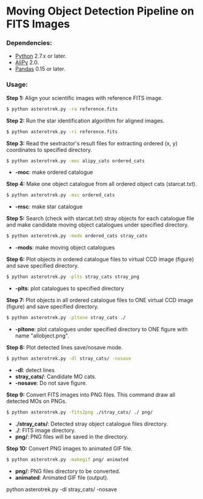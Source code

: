 # Moving Object Detection Pipeline on FITS Images

### Dependencies:
* [Python](http://python.org) 2.7.x or later.
* [AliPy](http://obswww.unige.ch/~tewes/alipy/) 2.0.
* [Pandas](http://pandas.pydata.org/) 0.15 or later.

### Usage:

**Step 1:** Align your scientific images with reference FITS image.

```bash
$ python asterotrek.py -ra reference.fits
```

**Step 2:** Run the star identification algorithm for aligned images.

```bash
$ python asterotrek.py -ri reference.fits
```

**Step 3:** Read the sextractor's result files for extracting ordered (x, y) coordinates to specified directory.

```bash
$ python asterotrek.py -moc alipy_cats ordered_cats
```
* **-moc**: make ordered catalogue

**Step 4:** Make one object catalogue from all ordered object cats (starcat.txt).

```bash
$ python asterotrek.py -msc ordered_cats
```
* **-msc**: make star catalogue

**Step 5:** Search (check with starcat.txt) stray objects for each catalogue file and make candidate moving object catalogues under specified directory.

```bash
$ python asterotrek.py -mods ordered_cats stray_cats
```
* **-mods**: make moving object catalogues

**Step 6:** Plot objects in ordered catalogue files to virtual CCD image (figure) and save specified directory. 

```bash
$ python asterotrek.py -plts stray_cats stray_png
```
* **-plts**: plot catalogues to specified directory

**Step 7:** Plot objects in all ordered catalogue files to ONE virtual CCD image (figure) and save specified directory. 

```bash
$ python asterotrek.py -pltone stray_cats ./
```
* **-pltone**: plot catalogues under specified directory to ONE figure with name "allobject.png".

**Step 8:** Plot detected lines save/nosave mode.

```bash
$ python asterotrek.py -dl stray_cats/ -nosave
```
* **-dl**: detect lines
* **stray_cats/**: Candidate MO cats.
* **-nosave**: Do not save figure.

**Step 9:** Convert FITS images into PNG files. This command draw all detected MOs on PNGs. 

```bash
$ python asterotrek.py -fits2png ./stray_cats/ ./ png/
```
* **./stray_cats/**: Detected stray object catalogue files directory.
* **./**: FITS image directory.
* **png/**: PNG files will be saved in the directory.

**Step 10:** Convert PNG images to animated GIF file.

```bash
$ python asterotrek.py -makegif png/ animated
```
* **png/**: PNG files directory to be converted.
* **animated**: Animated GIF file (output).

python asterotrek.py -dl stray_cats/ -nosave

